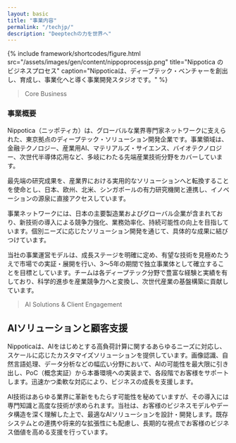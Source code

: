 ```yaml
---
layout: basic
title: "事業内容"
permalink: "/techjp/"
description: "Deeptechの力を世界へ"
---
```


{% include framework/shortcodes/figure.html src="/assets/images/gen/content/nippoprocessjp.png" title="Nippotica のビジネスプロセス" caption="Nippoticaは、ディープテック・ベンチャーを創出し、育成し、事業化へと導く事業開発スタジオです。" %}

> Core Business

### 事業概要

Nippotica（ニッポティカ）は、グローバルな業界専門家ネットワークに支えられた、東京拠点のディープテック・ソリューション開発企業です。事業領域は、金融テクノロジー、産業用AI、マテリアルズ・サイエンス、バイオテクノロジー、次世代半導体応用など、多岐にわたる先端産業技術分野をカバーしています。

最先端の研究成果を、産業界における実用的なソリューションへと転換することを使命とし、日本、欧州、北米、シンガポールの有力研究機関と連携し、イノベーションの源泉に直接アクセスしています。

事業ネットワークには、日本の主要製造業およびグローバル企業が含まれており、新技術の導入による競争力強化、業務効率化、持続可能性の向上を目指しています。個別ニーズに応じたソリューション開発を通じて、具体的な成果に結びつけています。

当社の事業運営モデルは、成長ステージを明確に定め、有望な技術を見極めたうえで市場での実証・展開を行い、3〜5年の期間で独立事業体として確立することを目標としています。チームは各ディープテック分野で豊富な経験と実績を有しており、科学的進歩を産業競争力へと変換し、次世代産業の基盤構築に貢献しています。

> AI Solutions & Client Engagement

## AIソリューションと顧客支援

Nippoticaは、AIをはじめとする高負荷計算に関するあらゆるニーズに対応し、スケールに応じたカスタマイズソリューションを提供しています。画像認識、自然言語処理、データ分析などの幅広い分野において、AIの可能性を最大限に引き出し、PoC（概念実証）から本番環境への実装まで、各段階でお客様をサポートします。迅速かつ柔軟な対応により、ビジネスの成長を支援します。

AI技術はあらゆる業界に革新をもたらす可能性を秘めていますが、その導入には専門知識と高度な技術が求められます。当社は、お客様のビジネスモデルやデータ構造を深く理解した上で、最適なAIソリューションを設計・開発します。既存システムとの連携や将来的な拡張性にも配慮し、長期的な視点でお客様のビジネス価値を高める支援を行っています。
